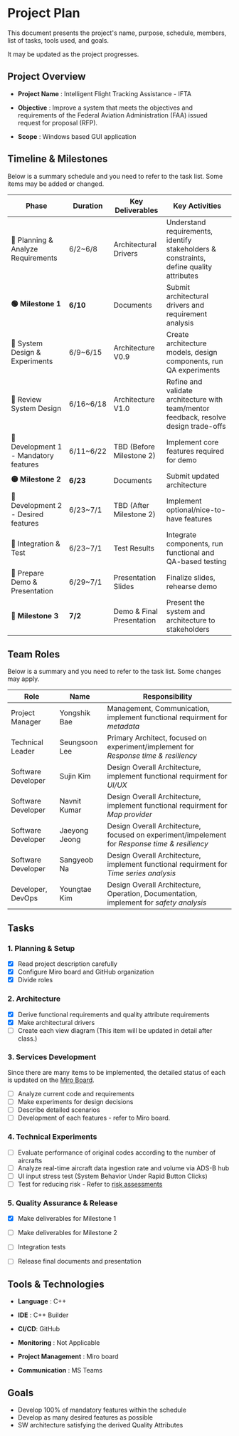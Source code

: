 # Project Plan

This document presents the project's name, purpose, schedule, members, list of tasks, tools used, and goals.

It may be updated as the project progresses.

## Project Overview

- **Project Name** : Intelligent Flight Tracking Assistance - IFTA

- **Objective** : Improve a system that meets the objectives and requirements of the Federal Aviation Administration (FAA) issued request for proposal (RFP).

- **Scope** : Windows based GUI application



## Timeline & Milestones

Below is a summary schedule and you need to refer to the task list. Some items may be added or changed.

| **Phase**                            | **Duration** | **Key Deliverables**      |  **Key Activities**    |
| ------------------------------------ | ------------ | ------------------------- |------------------------|
| 🔹 Planning & Analyze Requirements    | 6/2~6/8   | Architectural Drivers     | Understand requirements, identify stakeholders & constraints, define quality attributes|
| **🟢 Milestone 1**                    | **6/10**     | Documents                 | Submit architectural drivers and requirement analysis |
| 🔹 System Design & Experiments        | 6/9~6/15 | Architecture V0.9       | Create architecture models, design components, run QA experiments |
| 🔹 Review System Design               | 6/16~6/18 | Architecture V1.0         | Refine and validate architecture with team/mentor feedback, resolve design trade-offs |
| 🔹 Development 1 - Mandatory features | 6/11~6/22 | TBD (Before Milestone 2)  | Implement core features required for demo |
| **🟡 Milestone 2**                    | **6/23**     | Documents                 | Submit updated architecture |
| 🔹 Development 2 - Desired features   | 6/23~7/1   | TBD (After Milestone 2)   | Implement optional/nice-to-have features |
| 🔹 Integration & Test                 | 6/23~7/1   | Test Results              | Integrate components, run functional and QA-based testing |
| 🔹 Prepare Demo & Presentation        | 6/29~7/1   | Presentation Slides       | Finalize slides, rehearse demo |
| **🎯 Milestone 3**                    | **7/2**      | Demo & Final Presentation | Present the system and architecture to stakeholders |

<!-- ![Project Plan](../image/plan.png) -->

## Team Roles

Below is a summary and you need to refer to the task list. Some changes may apply.

| Role               | Name          | Responsibility                                            |
| ------------------ | ------------- | --------------------------------------------------------- |
| Project Manager    | Yongshik Bae  | Management, Communication, implement functional requirment for *metadata*       |
| Technical Leader   | Seungsoon Lee | Primary Architect, focused on experiment/implement for  *Response time & resiliency*       |
| Software Developer | Sujin Kim     | Design Overall Architecture, implement functional requirment for *UI/UX*                            |
| Software Developer | Navnit Kumar  | Design Overall Architecture, implement functional requirment for *Map provider*                     |
| Software Developer | Jaeyong Jeong | Design Overall Architecture, focused on experiment/impelement for *Response time & resiliency*       |
| Software Developer | Sangyeob Na   | Design Overall Architecture, implement functional requirment for *Time series analysis*             |
| Developer, DevOps  | Youngtae Kim  | Design Overall Architecture, Operation, Documentation, implement for *safety analysis* |



## Tasks

### 1. Planning & Setup

- [x] Read project description carefully
- [x] Configure Miro board and GitHub organization
- [x] Divide roles

### 2. Architecture

- [x] Derive functional requirements and quality attribute requirements
- [x] Make architectural drivers
- [ ] Create each view diagram (This item will be updated in detail after class.)

### 3. Services Development

Since there are many items to be implemented, the detailed status of each is updated on the [Miro Board](https://miro.com/app/board/uXjVIuV4obA=/?moveToWidget=3458764631066687663&cot=14).

- [ ] Analyze current code and requirements
- [ ] Make experiments for design decisions
- [ ] Describe detailed scenarios
- [ ] Development of each features - refer to Miro board.

### 4. Technical Experiments

- [ ] Evaluate performance of original codes according to the number of aircrafts
- [ ] Analyze real-time aircraft data ingestion rate and volume via ADS-B hub
- [ ] UI input stress test (System Behavior Under Rapid Button Clicks)
- [ ] Test for reducing risk - Refer to [risk assessments](./3-RiskAssessment.md)

### 5. Quality Assurance & Release

- [x] Make deliverables for Milestone 1
- [ ] Make deliverables for Milestone 2
- [ ] Integration tests
- [ ] Release final documents and presentation



## Tools & Technologies

- **Language** : C++
- **IDE** : C++ Builder

- **CI/CD**: GitHub

- **Monitoring** : Not Applicable  

- **Project Management** : Miro board

- **Communication** : MS Teams 



## Goals

- Develop 100% of mandatory features within the schedule
- Develop as many desired features as possible
- SW architecture satisfying the derived Quality Attributes
